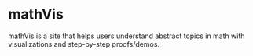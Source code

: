 # mathVis
mathVis is a site that helps users understand abstract topics in math with visualizations and step-by-step proofs/demos.